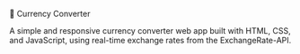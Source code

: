 💱 Currency Converter

A simple and responsive currency converter web app built with HTML, CSS, and JavaScript, using real-time exchange rates from the ExchangeRate-API.
